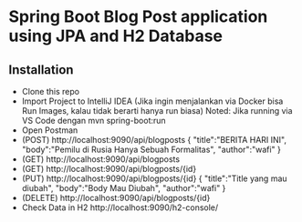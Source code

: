 

# Spring Boot Blog Post application using JPA and H2 Database

## Installation

- Clone this repo
- Import Project to IntelliJ IDEA (Jika ingin menjalankan via Docker bisa Run Images, kalau tidak berarti hanya run biasa)
  Noted: Jika running via VS Code dengan mvn spring-boot:run 
- Open Postman 
- (POST) http://localhost:9090/api/blogposts
{
    "title":"BERITA HARI INI",
    "body":"Pemilu di Rusia Hanya Sebuah Formalitas",
    "author":"wafi"
}
- (GET) http://localhost:9090/api/blogposts
- (GET) http://localhost:9090/api/blogposts/{id}
- (PUT) http://localhost:9090/api/blogposts/{id}
{
    "title":"Title yang mau diubah",
    "body":"Body Mau Diubah",
    "author":"wafi"
}
- (DELETE) http://localhost:9090/api/blogposts/{id}
- Check Data in H2 http://localhost:9090/h2-console/


